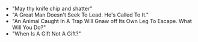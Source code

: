 - "May thy knife chip and shatter"
- "A Great Man Doesn't Seek To Lead. He's Called To It."
- "An Animal Caught In A Trap Will Gnaw off Its Own Leg To Escape. What Will You Do?"
- "When Is A Gift Not A Gift?"
